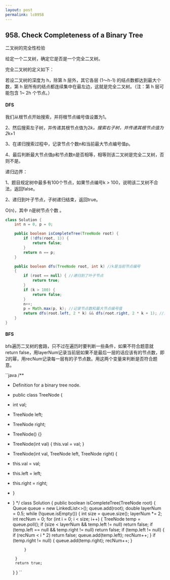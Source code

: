 ```yaml
---
layout: post
permalink: lc0958 
---
```


## 958. Check Completeness of a Binary Tree

二叉树的完全性检验

给定一个二叉树，确定它是否是一个完全二叉树。

完全二叉树的定义如下：

若设二叉树的深度为 h，除第 h 层外，其它各层 (1～h-1) 的结点数都达到最大个数，第 h 层所有的结点都连续集中在最左边，这就是完全二叉树。（注：第 h 层可能包含 1~ 2h 个节点。）

#### DFS

我们从根节点开始搜索，并将根节点编号值设置为1。

2、然后搜索左子树，并传递其根节点值为2*k。搜索右子树，并传递其根节点值为2*k+1

3、在递归搜索过程中，记录节点个数n和当前最大节点编号值p。

4、最后判断最大节点值p和节点数n是否相等，相等则该二叉树是完全二叉树，否则不是。

递归边界：

1、题目规定树中最多有100个节点，如果节点编号k > 100，说明该二叉树不合法，返回false。

2、递归到叶子节点，子树递归结束，返回true。

O(n)，其中 n是树节点个数 。

```java
class Solution {
    int n = 0, p = 0;

    public boolean isCompleteTree(TreeNode root) {
        if (!dfs(root, 1)) {
            return false;
        }
        return n == p;
    }

    public boolean dfs(TreeNode root, int k) //k是当前节点编号
    {
        if (root == null) { //递归到了叶子节点
            return true;  
        }
        if (k > 100) {
            return false;
        }
        n++;
        p = Math.max(p, k); //记录节点数和最大节点编号值
        return dfs(root.left, 2 * k) && dfs(root.right, 2 * k + 1); //递归左右子树
    }
}
```

#### BFS

bfs遍历二叉树的套路，只不过在遍历时要判断一些条件，如果不符合题意就return false，用layerNum记录当前层如果不是最后一层的话应该有的节点数，即2的幂，用recNum记录每一层有的子节点数。用这两个变量来判断是否符合题意。

``java
/**
 * Definition for a binary tree node.
 * public class TreeNode {
 * int val;
 * TreeNode left;
 * TreeNode right;
 * TreeNode() {}
 * TreeNode(int val) { this.val = val; }
 * TreeNode(int val, TreeNode left, TreeNode right) {
 * this.val = val;
 * this.left = left;
 * this.right = right;
 * }
 * }
 */
class Solution {
    public boolean isCompleteTree(TreeNode root) {
        Queue<TreeNode> queue = new LinkedList<>();
        queue.add(root);
        double layerNum = 0.5;
        while (!queue.isEmpty()) {
            int size = queue.size();
            layerNum *= 2;
            int recNum = 0;
            for (int i = 0; i < size; i++) {
                TreeNode temp = queue.poll();
                if (size < layerNum && temp.left != null) return false;
                if (temp.left == null && temp.right != null) return false;
                if (temp.left != null) {
                    if (recNum < i * 2) return false;
                    queue.add(temp.left);
                    recNum++;
                }
                if (temp.right != null) {
                    queue.add(temp.right);
                    recNum++;
                }

            }

        }
        return true;
    }
}
``